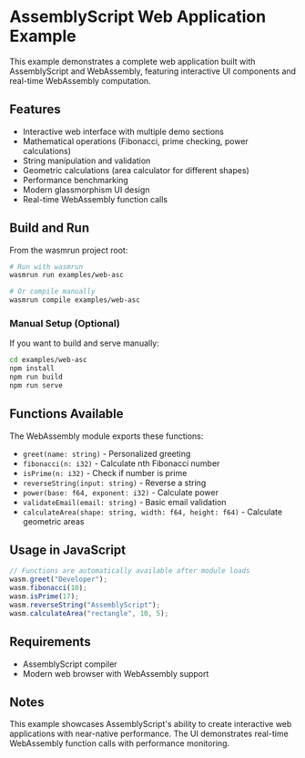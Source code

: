 # AssemblyScript Web Application Example

This example demonstrates a complete web application built with AssemblyScript and WebAssembly, featuring interactive UI components and real-time WebAssembly computation.

## Features

- Interactive web interface with multiple demo sections
- Mathematical operations (Fibonacci, prime checking, power calculations)
- String manipulation and validation
- Geometric calculations (area calculator for different shapes)
- Performance benchmarking
- Modern glassmorphism UI design
- Real-time WebAssembly function calls

## Build and Run

From the wasmrun project root:

```sh
# Run with wasmrun
wasmrun run examples/web-asc

# Or compile manually
wasmrun compile examples/web-asc
```

### Manual Setup (Optional)

If you want to build and serve manually:

```sh
cd examples/web-asc
npm install
npm run build
npm run serve
```

## Functions Available

The WebAssembly module exports these functions:

- `greet(name: string)` - Personalized greeting
- `fibonacci(n: i32)` - Calculate nth Fibonacci number
- `isPrime(n: i32)` - Check if number is prime
- `reverseString(input: string)` - Reverse a string
- `power(base: f64, exponent: i32)` - Calculate power
- `validateEmail(email: string)` - Basic email validation
- `calculateArea(shape: string, width: f64, height: f64)` - Calculate geometric areas

## Usage in JavaScript

```javascript
// Functions are automatically available after module loads
wasm.greet("Developer");
wasm.fibonacci(10);
wasm.isPrime(17);
wasm.reverseString("AssemblyScript");
wasm.calculateArea("rectangle", 10, 5);
```

## Requirements

- AssemblyScript compiler
- Modern web browser with WebAssembly support

## Notes

This example showcases AssemblyScript's ability to create interactive web applications with near-native performance. The UI demonstrates real-time WebAssembly function calls with performance monitoring.